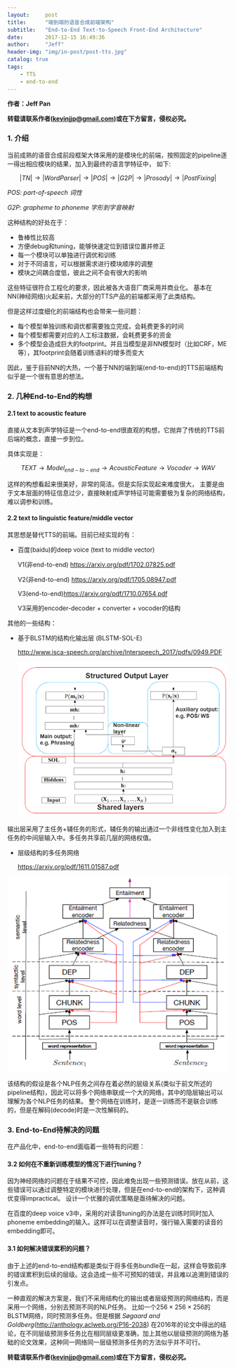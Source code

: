 ```yaml
---
layout:     post
title:      "端到端的语音合成前端架构"
subtitle:   "End-to-End Text-to-Speech Front-End Architecture"
date:       2017-12-15 16:49:36
author:     "Jeff"
header-img: "img/in-post/post-tts.jpg"
catalog: true
tags:
    - TTS
    - end-to-end
---
```


**作者：Jeff Pan**

**转载请联系作者(kevinjjp@gmail.com)或在下方留言，侵权必究。**

### 1. 介绍

当前成熟的语音合成前段框架大体采用的是模块化的前端，按照固定的pipeline逐一得出相应模块的结果，加入到最终的语言学特征中， 如下:

$$|TN| \rightarrow |Word Parser| \rightarrow |POS| \rightarrow |G2P| \rightarrow |Prosody| \rightarrow |PostFixing|$$

*POS: part-of-speech 词性*

*G2P: grapheme to phoneme 字形到字音映射*

这种结构的好处在于：

- 鲁棒性比较高
- 方便debug和tuning，能够快速定位到错误位置并修正
- 每一个模块可以单独进行调优和训练
- 对于不同语言，可以根据需求进行模块顺序的调整
- 模块之间耦合度低，彼此之间不会有很大的影响

这些特征很符合工程化的要求，因此被各大语音厂商采用并商业化。 基本在NN(神经网络)火起来前，大部分的TTS产品的前端都采用了此类结构。

但是这样过度细化的前端结构也会带来一些问题：

- 每个模型单独训练和调优都需要独立完成，会耗费更多的时间
- 每个模型都需要对应的人工标注数据，会耗费更多的资金
- 多个模型会造成巨大的footprint。并且当模型是非NN模型时（比如CRF，ME等），其footprint会随着训练语料的增多而变大

因此，鉴于目前NN的大热，一个基于NN的端到端(end-to-end)的TTS前端结构似乎是一个很有意思的想法。

### 2. 几种End-to-End的构想

#### 2.1 text to acoustic feature

直接从文本到声学特征是一个end-to-end很直观的构想，它抛弃了传统的TTS前后端的概念，直接一步到位。

具体实现是：

$$TEXT \rightarrow Model_{end-to-end} \rightarrow Acoustic Feature \rightarrow Vocoder \rightarrow WAV$$

这样的构想看起来很美好，非常的简洁。但是实际实现起来难度很大， 主要是由于文本层面的特征信息过少，直接映射成声学特征可能需要极为复杂的网络结构，难以调参和训练。

#### 2.2 text to linguistic feature/middle vector

其思想是替代TTS的前端。目前已经实现的有：

- 百度(baidu)的deep voice (text to middle vector)

  V1(非end-to-end) https://arxiv.org/pdf/1702.07825.pdf

  V2(非end-to-end) https://arxiv.org/pdf/1705.08947.pdf

  V3(end-to-end)https://arxiv.org/pdf/1710.07654.pdf

  V3采用的encoder-decoder + converter + vocoder的结构

其他的一些结构：

- 基于BLSTM的结构化输出层 (BLSTM-SOL-E)

  http://www.isca-speech.org/archive/Interspeech_2017/pdfs/0949.PDF

  ![BLSTM-sol-e](/img/in-post/post-end-to-end-tts/BLSTM-sol-e.png)

输出层采用了主任务+辅任务的形式，辅任务的输出通过一个非线性变化加入到主任务的中间层输入中。多任务共享前几层的网络权值。

- 层级结构的多任务网络

  https://arxiv.org/pdf/1611.01587.pdf

![joint-nn](/img/in-post/post-end-to-end-tts/joint-nn.png)

该结构的假设是各个NLP任务之间存在着必然的层级关系(类似于前文所述的pipeline结构)，因此可以将多个网络串联成一个大的网络，其中的隐层输出可以理解为各个NLP任务的结果。 整个网络在训练时，是逐一训练而不是联合训练的，但是在解码(decode)时是一次性解码的。

### 3. End-to-End待解决的问题

在产品化中，end-to-end面临着一些特有的问题：

#### 3.2  如何在不重新训练模型的情况下进行tuning？

  因为神经网络的问题在于结果不可控，因此难免出现一些预测错误。放在从前，这些错误可以通过调整特定的模块进行处理，但是在end-to-end的架构下，这种调优变得impractical。 设计一个优雅的调优策略是亟待解决的问题。 

  在百度的deep voice v3中，采用的对读音tuning的办法是在训练时同时加入phoneme embedding的输入。这样可以在调整读音时，强行输入需要的读音的embedding即可。

#### 3.1 如何解决错误累积的问题？

  由于上述的end-to-end结构都是类似于将多任务bundle在一起，这样会导致前序的错误累积到后续的层级。这会造成一些不可预知的错误，并且难以追溯到错误的引发点。

  一种直观的解决方案是，我们不采用结构化的输出或者层级预测的网络结构，而是采用一个网络，分别去预测不同的NLP任务。 比如一个$256\times256\times256$的BLSTM网络，同时预测多任务。但是根据 *Søgaard and Goldberg*(http://anthology.aclweb.org/P16-2038) 在2016年的论文中得出的结论，在不同层级预测多任务比在相同层级更准确，加上其他以层级预测的网络为基础的论文效果，这种同一网络同一层级预测多任务的方法似乎并不可行。

**转载请联系作者(kevinjjp@gmail.com)或在下方留言，侵权必究。**



